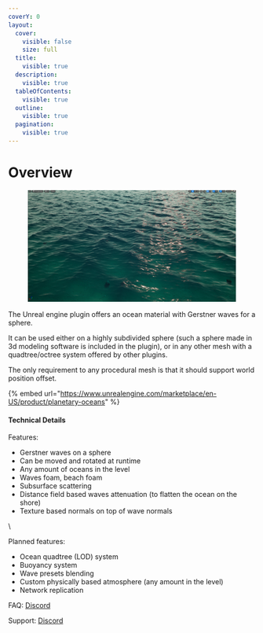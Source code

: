 ```yaml
---
coverY: 0
layout:
  cover:
    visible: false
    size: full
  title:
    visible: true
  description:
    visible: true
  tableOfContents:
    visible: true
  outline:
    visible: true
  pagination:
    visible: true
---
```


# Overview

<figure><img src=".gitbook/assets/image (7).png" alt=""><figcaption></figcaption></figure>

The Unreal engine plugin offers an ocean material with Gerstner waves for a sphere.&#x20;

It can be used either on a highly subdivided sphere (such a sphere made in 3d modeling software is included in the plugin), or in any other mesh with a quadtree/octree system offered by other plugins.&#x20;

The only requirement to any procedural mesh is that it should support world position offset.

{% embed url="https://www.unrealengine.com/marketplace/en-US/product/planetary-oceans" %}

#### Technical Details

Features:

* Gerstner waves on a sphere
* Can be moved and rotated at runtime
* Any amount of oceans in the level
* Waves foam, beach foam
* Subsurface scattering
* Distance field based waves attenuation (to flatten the ocean on the shore)
* Texture based normals on top of wave normals

\


Planned features:

* Ocean quadtree (LOD) system
* Buoyancy system
* Wave presets blending
* Custom physically based atmosphere (any amount in the level)
* Network replication

FAQ: [Discord](https://discord.com/channels/1224220810110308415/1224221149731491892)

Support: [Discord](https://discord.gg/SvHcuCcjMX)
